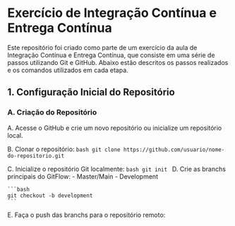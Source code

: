 # Exercício de Integração Contínua e Entrega Contínua

Este repositório foi criado como parte de um exercício da aula de Integração Contínua e Entrega Contínua, que consiste em uma série de passos utilizando Git e GitHub. Abaixo estão descritos os passos realizados e os comandos utilizados em cada etapa.

## 1. Configuração Inicial do Repositório

### A. Criação do Repositório
A. Acesse o GitHub e crie um novo repositório ou inicialize um repositório local.

B. Clonar o repositório:
    ```bash
   git clone https://github.com/usuario/nome-do-repositorio.git
    ```

C. Inicialize o repositório Git localmente:
    ```bash
    git init
    ```
D. Crie as branchs principais do GitFlow:
    - Master/Main
    - Development

    ```bash
    git checkout -b development
    ```
E. Faça o push das  branchs para o repositório remoto:

